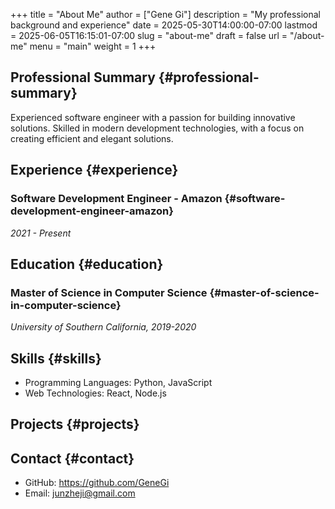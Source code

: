 +++
title = "About Me"
author = ["Gene Gi"]
description = "My professional background and experience"
date = 2025-05-30T14:00:00-07:00
lastmod = 2025-06-05T16:15:01-07:00
slug = "about-me"
draft = false
url = "/about-me"
menu = "main"
weight = 1
+++

## Professional Summary {#professional-summary}

Experienced software engineer with a passion for building innovative solutions. Skilled in modern development technologies, with a focus on creating efficient and elegant solutions.


## Experience {#experience}


### Software Development Engineer - Amazon {#software-development-engineer-amazon}

_2021 - Present_


## Education {#education}


### Master of Science in Computer Science {#master-of-science-in-computer-science}

_University of Southern California, 2019-2020_


## Skills {#skills}

-   Programming Languages: Python, JavaScript
-   Web Technologies: React, Node.js


## Projects {#projects}


## Contact {#contact}

-   GitHub: <https://github.com/GeneGi>
-   Email: junzheji@gmail.com
